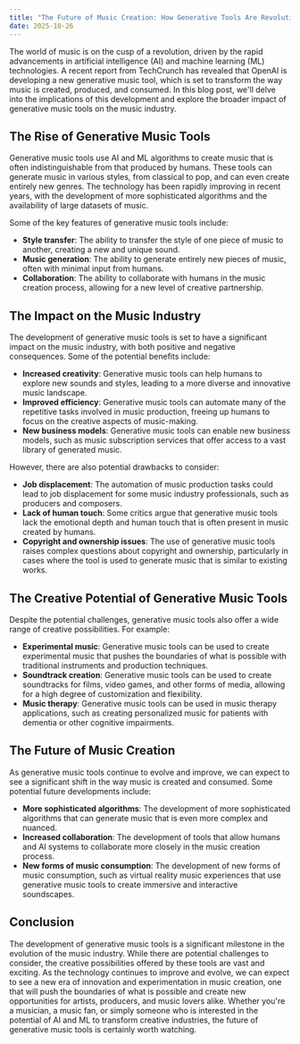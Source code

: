 ```yaml
---
title: "The Future of Music Creation: How Generative Tools Are Revolutionizing the Industry"
date: 2025-10-26
---
```


The world of music is on the cusp of a revolution, driven by the rapid advancements in artificial intelligence (AI) and machine learning (ML) technologies. A recent report from TechCrunch has revealed that OpenAI is developing a new generative music tool, which is set to transform the way music is created, produced, and consumed. In this blog post, we'll delve into the implications of this development and explore the broader impact of generative music tools on the music industry.

## The Rise of Generative Music Tools
Generative music tools use AI and ML algorithms to create music that is often indistinguishable from that produced by humans. These tools can generate music in various styles, from classical to pop, and can even create entirely new genres. The technology has been rapidly improving in recent years, with the development of more sophisticated algorithms and the availability of large datasets of music.

Some of the key features of generative music tools include:
* **Style transfer**: The ability to transfer the style of one piece of music to another, creating a new and unique sound.
* **Music generation**: The ability to generate entirely new pieces of music, often with minimal input from humans.
* **Collaboration**: The ability to collaborate with humans in the music creation process, allowing for a new level of creative partnership.

## The Impact on the Music Industry
The development of generative music tools is set to have a significant impact on the music industry, with both positive and negative consequences. Some of the potential benefits include:
* **Increased creativity**: Generative music tools can help humans to explore new sounds and styles, leading to a more diverse and innovative music landscape.
* **Improved efficiency**: Generative music tools can automate many of the repetitive tasks involved in music production, freeing up humans to focus on the creative aspects of music-making.
* **New business models**: Generative music tools can enable new business models, such as music subscription services that offer access to a vast library of generated music.

However, there are also potential drawbacks to consider:
* **Job displacement**: The automation of music production tasks could lead to job displacement for some music industry professionals, such as producers and composers.
* **Lack of human touch**: Some critics argue that generative music tools lack the emotional depth and human touch that is often present in music created by humans.
* **Copyright and ownership issues**: The use of generative music tools raises complex questions about copyright and ownership, particularly in cases where the tool is used to generate music that is similar to existing works.

## The Creative Potential of Generative Music Tools
Despite the potential challenges, generative music tools also offer a wide range of creative possibilities. For example:
* **Experimental music**: Generative music tools can be used to create experimental music that pushes the boundaries of what is possible with traditional instruments and production techniques.
* **Soundtrack creation**: Generative music tools can be used to create soundtracks for films, video games, and other forms of media, allowing for a high degree of customization and flexibility.
* **Music therapy**: Generative music tools can be used in music therapy applications, such as creating personalized music for patients with dementia or other cognitive impairments.

## The Future of Music Creation
As generative music tools continue to evolve and improve, we can expect to see a significant shift in the way music is created and consumed. Some potential future developments include:
* **More sophisticated algorithms**: The development of more sophisticated algorithms that can generate music that is even more complex and nuanced.
* **Increased collaboration**: The development of tools that allow humans and AI systems to collaborate more closely in the music creation process.
* **New forms of music consumption**: The development of new forms of music consumption, such as virtual reality music experiences that use generative music tools to create immersive and interactive soundscapes.

## Conclusion
The development of generative music tools is a significant milestone in the evolution of the music industry. While there are potential challenges to consider, the creative possibilities offered by these tools are vast and exciting. As the technology continues to improve and evolve, we can expect to see a new era of innovation and experimentation in music creation, one that will push the boundaries of what is possible and create new opportunities for artists, producers, and music lovers alike. Whether you're a musician, a music fan, or simply someone who is interested in the potential of AI and ML to transform creative industries, the future of generative music tools is certainly worth watching.
